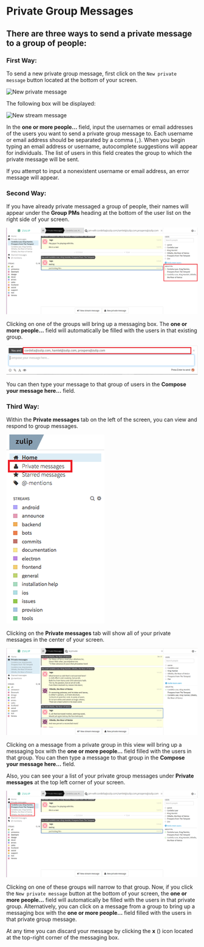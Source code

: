 # Private Group Messages
## There are three ways to send a private message to a group of people:
### First Way:
To send a new private group message,
first click on the `New private message`
button located at the bottom of your screen.

![New private message](/static/images/help/private-message.png)

The following box will be displayed:

![New stream message](/static/images/help/private-box.png)

In the **one or more people...** field,
input the usernames or email addresses of the users
you want to send a private group message to.
Each username or email address should be separated by a comma (`,`).
When you begin typing an email address or username,
autocomplete suggestions will appear for individuals.
The list of users in this field creates the group
to which the private message will be sent.

If you attempt to input a nonexistent username or email address,
an error message will appear.

### Second Way:
If you have already private messaged a group of people,
their names will appear under the **Group PMs** heading
at the bottom of the user list on the right side of your screen.

![Group PMs](/static/images/help/group-pms.png)

Clicking on one of the groups will bring up a messaging box.
The **one or more people...** field will automatically be filled
with the users in that existing group.

![pm box](/static/images/help/pm-box-auto-filled-field.png)

You can then type your message to that group of users
in the **Compose your message here...** field.

### Third Way:
Within the **Private messages** tab on the left of the screen, you can view and respond to group messages.

![Private messages sidebar](/static/images/help/pms_in_left_sidebar.png)

Clicking on the **Private messages** tab will show all of your private
messages in the center of your screen.

![Private messages](/static/images/help/private-messages.png)

Clicking on a message from a private group in this view
will bring up a messaging box with the **one or more people...** field
filled with the users in that group.
You can then type a message to that group in the
**Compose your message here...** field.

Also, you can see your a list of your private group messages under
**Private messages**
at the top left corner of your screen.

![Groups left sidebar](/static/images/help/groups-left-sidebar.png)

Clicking on one of these groups will narrow to that group.
Now, if you click the `New private message` button
at the bottom of your screen,
the **one or more people...** field will automatically be filled with
the users in that private group.
Alternatively, you can click on a message from a group
to bring up a messaging box with the **one or more people...** field
filled with the users in that private group message.  

At any time you can discard your message by clicking the **x**
(<i class="icon-vector-remove"></i>) icon
located at the top-right corner of the messaging box.
